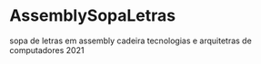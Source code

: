 # AssemblySopaLetras

sopa de letras em assembly cadeira tecnologias e arquitetras de computadores 2021
